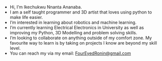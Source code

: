 - Hi, I’m Ikechukwu Nnanta Ananaba.
- I am a self taught programmer and 3D artist that loves using python to make life easier.
- I’m interested in learning about robotics and machine learning.
- I’m currently learning Electrical Electronics in University as well as improving my Python, 3D Modelling and problem solving skills.
- I’m looking to collaborate on anything outside of my comfort zone. My favourite way to learn is by taking on projects I know are beyond my skill level.
- You can reach my via my email: FourEyedRonin@gmail.com

